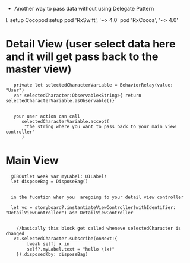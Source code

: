* Another way to pass data without using Delegate Pattern

I. setup Cocopod setup
    pod 'RxSwift',    '~> 4.0'
    pod 'RxCocoa',    '~> 4.0'


        
        
# Detail View (user select data here and it will get pass back to the master view)
       
       private let selectedCharacterVariable = BehaviorRelay(value: "User")
       var selectedCharacter:Observable<String>{ return selectedCharacterVariable.asObservable()}


       your user action can call 
          selectedCharacterVariable.accept(
           "the string where you want to pass back to your main view controller"
          )
          
          
# Main View    

      @IBOutlet weak var myLabel: UILabel!
      let disposeBag = DisposeBag()  
      
      
      in the fucntion wher you  aregoing to your detail view controller
      
      let vc = storyboard?.instantiateViewController(withIdentifier: "DetailViewController") as! DetailViewController
        
        
        //basically this block get called wheneve selectedCharacter is changed
       vc.selectedCharacter.subscribe(onNext:{
            [weak self] x in
            self?.myLabel.text = "hello \(x)"
        }).disposed(by: disposeBag)

